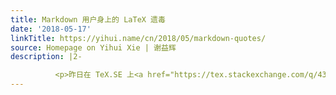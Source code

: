 ```yaml
---
title: Markdown 用户身上的 LaTeX 遗毒
date: '2018-05-17'
linkTitle: https://yihui.name/cn/2018/05/markdown-quotes/
source: Homepage on Yihui Xie | 谢益辉
description: |2-

          <p>昨日在 TeX.SE 上<a href="https://tex.stackexchange.com/q/431626/9128">回答了一个问题</a>，人问怎么双引号 <code>`` ''</code> 在 Markdown 中不对劲。我以前好像重复过这句话：Markdown 不是 LaTeX。我以为这是显而易见的事实，但中毒太深的 LaTeX 用户可能会忘记它。只是写一对引号而已，LaTeX 里非得用这种杀马特语法，两个反引号加两个单引号表示一对双引号。也许这样规定语法有它的道理或历史原因，但初学 LaTeX 的人肯定会被这种语法惊到，进而在脑子里记住了一条奇葩规则，然而再也忘不掉，原因便是斯德哥尔摩症（你被劫匪劫持久了会对劫匪产生感情）。等到了简单的 Markdown 世界，本来会飞的你反而连爬都不会爬了。双引号怎么写？双引号特么就是双引号：<code>&quot; &quot;</code>，伟大的 Pandoc 自然会帮你翻译成相应的奇葩语法，你不必费那劲琢磨是 <code>`` ''</code> 还是 <code>&amp;quot;</cod
---
```

